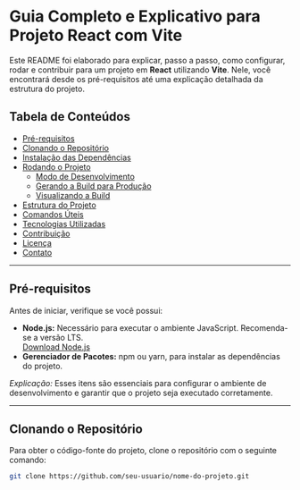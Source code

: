 # Guia Completo e Explicativo para Projeto React com Vite

Este README foi elaborado para explicar, passo a passo, como configurar, rodar e contribuir para um projeto em **React** utilizando **Vite**. Nele, você encontrará desde os pré-requisitos até uma explicação detalhada da estrutura do projeto.

## Tabela de Conteúdos

- [Pré-requisitos](#pré-requisitos)
- [Clonando o Repositório](#clonando-o-repositório)
- [Instalação das Dependências](#instalação-das-dependências)
- [Rodando o Projeto](#rodando-o-projeto)
  - [Modo de Desenvolvimento](#modo-de-desenvolvimento)
  - [Gerando a Build para Produção](#gerando-a-build-para-produção)
  - [Visualizando a Build](#visualizando-a-build)
- [Estrutura do Projeto](#estrutura-do-projeto)
- [Comandos Úteis](#comandos-úteis)
- [Tecnologias Utilizadas](#tecnologias-utilizadas)
- [Contribuição](#contribuição)
- [Licença](#licença)
- [Contato](#contato)

---

## Pré-requisitos

Antes de iniciar, verifique se você possui:
- **Node.js:** Necessário para executar o ambiente JavaScript. Recomenda-se a versão LTS.  
  [Download Node.js](https://nodejs.org/)
- **Gerenciador de Pacotes:** npm ou yarn, para instalar as dependências do projeto.

*Explicação:* Esses itens são essenciais para configurar o ambiente de desenvolvimento e garantir que o projeto seja executado corretamente.

---

## Clonando o Repositório

Para obter o código-fonte do projeto, clone o repositório com o seguinte comando:

```bash
git clone https://github.com/seu-usuario/nome-do-projeto.git
